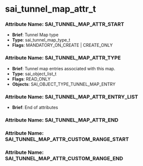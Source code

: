 # **sai_tunnel_map_attr_t**
### Attribute Name: **SAI_TUNNEL_MAP_ATTR_START**
- **Brief**: Tunnel Map type
- **Type**: sai_tunnel_map_type_t
- **Flags**: MANDATORY_ON_CREATE | CREATE_ONLY

### Attribute Name: **SAI_TUNNEL_MAP_ATTR_TYPE**
- **Brief**: Tunnel map entries associated with this map.
- **Type**: sai_object_list_t
- **Flags**: READ_ONLY
- **Objects**: SAI_OBJECT_TYPE_TUNNEL_MAP_ENTRY

### Attribute Name: **SAI_TUNNEL_MAP_ATTR_ENTRY_LIST**
- **Brief**: End of attributes

### Attribute Name: **SAI_TUNNEL_MAP_ATTR_END**

### Attribute Name: **SAI_TUNNEL_MAP_ATTR_CUSTOM_RANGE_START**

### Attribute Name: **SAI_TUNNEL_MAP_ATTR_CUSTOM_RANGE_END**



